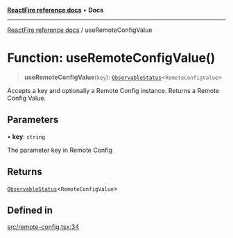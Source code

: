 [**ReactFire reference docs**](../README.md) • **Docs**

***

[ReactFire reference docs](../README.md) / useRemoteConfigValue

# Function: useRemoteConfigValue()

> **useRemoteConfigValue**(`key`): [`ObservableStatus`](../type-aliases/ObservableStatus.md)\<`RemoteConfigValue`\>

Accepts a key and optionally a Remote Config instance. Returns a
Remote Config Value.

## Parameters

• **key**: `string`

The parameter key in Remote Config

## Returns

[`ObservableStatus`](../type-aliases/ObservableStatus.md)\<`RemoteConfigValue`\>

## Defined in

[src/remote-config.tsx:34](https://github.com/Synapski/reactfire/blob/main/src/remote-config.tsx#L34)
